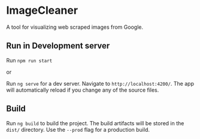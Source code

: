 # ImageCleaner

A tool for visualizing web scraped images from Google.



## Run in Development server
Run `npm run start`

or

Run `ng serve` for a dev server. Navigate to `http://localhost:4200/`. The app will automatically reload if you change any of the source files.

## Build
Run `ng build` to build the project. The build artifacts will be stored in the `dist/` directory. Use the `--prod` flag for a production build.
